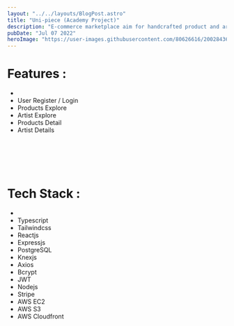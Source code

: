 ```yaml
---
layout: "../../layouts/BlogPost.astro"
title: "Uni-piece (Academy Project)"
description: "E-commerce marketplace aim for handcrafted product and artwork"
pubDate: "Jul 07 2022"
heroImage: "https://user-images.githubusercontent.com/80626616/200284360-bf0be878-b53c-4f25-9233-20187a964903.gif"
---
```


# Features :
- <br/>        
- User Register / Login
- Products Explore
- Artist Explore
- Products Detail
- Artist Details

<br/>
<br/>
<br/>
<br/>



# Tech Stack :
- <br/>
- Typescript
- Tailwindcss
- Reactjs
- Expressjs
- PostgreSQL
- Knexjs
- Axios
- Bcrypt
- JWT
- Nodejs
- Stripe
- AWS EC2
- AWS S3 
- AWS Cloudfront

